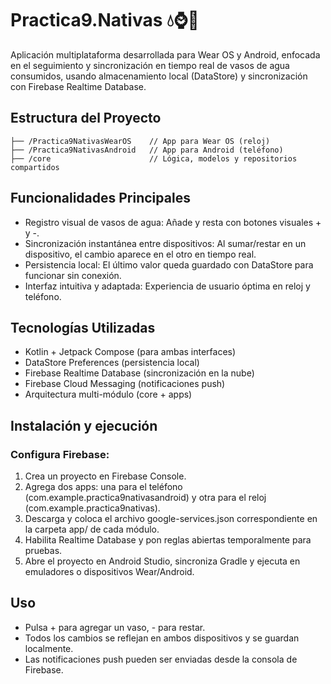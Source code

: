 # Practica9.Nativas 💧⌚📱

Aplicación multiplataforma desarrollada para Wear OS y Android, enfocada en el seguimiento y sincronización en tiempo real de vasos de agua consumidos, usando almacenamiento local (DataStore) y sincronización con Firebase Realtime Database.

## Estructura del Proyecto

    ├── /Practica9NativasWearOS    // App para Wear OS (reloj)
    ├── /Practica9NativasAndroid   // App para Android (teléfono)
    ├── /core                      // Lógica, modelos y repositorios compartidos

## Funcionalidades Principales
- Registro visual de vasos de agua: Añade y resta con botones visuales + y -.
- Sincronización instantánea entre dispositivos: Al sumar/restar en un dispositivo, el cambio aparece en el otro en tiempo real.
- Persistencia local: El último valor queda guardado con DataStore para funcionar sin conexión.
- Interfaz intuitiva y adaptada: Experiencia de usuario óptima en reloj y teléfono.

## Tecnologías Utilizadas
- Kotlin + Jetpack Compose (para ambas interfaces)
- DataStore Preferences (persistencia local)
- Firebase Realtime Database (sincronización en la nube)
- Firebase Cloud Messaging (notificaciones push)
- Arquitectura multi-módulo (core + apps)

## Instalación y ejecución

### Configura Firebase:
1. Crea un proyecto en Firebase Console.
2. Agrega dos apps: una para el teléfono (com.example.practica9nativasandroid) y otra para el reloj (com.example.practica9nativas).
3. Descarga y coloca el archivo google-services.json correspondiente en la carpeta app/ de cada módulo.
4. Habilita Realtime Database y pon reglas abiertas temporalmente para pruebas.
5. Abre el proyecto en Android Studio, sincroniza Gradle y ejecuta en emuladores o dispositivos Wear/Android.

## Uso
- Pulsa + para agregar un vaso, - para restar.
- Todos los cambios se reflejan en ambos dispositivos y se guardan localmente.
- Las notificaciones push pueden ser enviadas desde la consola de Firebase.
